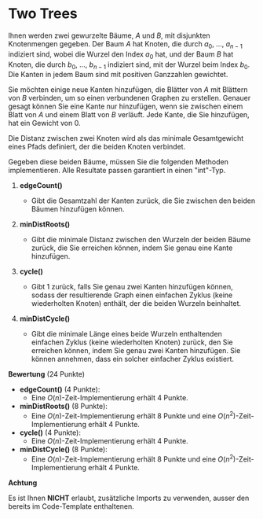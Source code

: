 # Two Trees

Ihnen werden zwei gewurzelte Bäume, $A$ und $B$, mit disjunkten Knotenmengen gegeben. Der Baum $A$ hat Knoten, die durch $a_0$, ..., $a_{n-1}$ indiziert sind, wobei die Wurzel den Index $a_0$ hat, und der Baum $B$ hat Knoten, die durch $b_0$, ..., $b_{n-1}$ indiziert sind, mit der Wurzel beim Index $b_0$. Die Kanten in jedem Baum sind mit positiven Ganzzahlen gewichtet.

Sie möchten einige neue Kanten hinzufügen, die Blätter von $A$ mit Blättern von $B$ verbinden, um so einen verbundenen Graphen zu erstellen. Genauer gesagt können Sie eine Kante nur hinzufügen, wenn sie zwischen einem Blatt von $A$ und einem Blatt von $B$ verläuft. Jede Kante, die Sie hinzufügen, hat ein Gewicht von $0$.

Die Distanz zwischen zwei Knoten wird als das minimale Gesamtgewicht eines Pfads definiert, der die beiden Knoten verbindet.

Gegeben diese beiden Bäume, müssen Sie die folgenden Methoden implementieren. Alle Resultate passen garantiert in einen "int"-Typ.

1. **edgeCount()**
    - Gibt die Gesamtzahl der Kanten zurück, die Sie zwischen den beiden Bäumen hinzufügen können.
  
2. **minDistRoots()**
    - Gibt die minimale Distanz zwischen den Wurzeln der beiden Bäume zurück, die Sie erreichen können, indem Sie genau eine Kante hinzufügen.
   
3. **cycle()**
    - Gibt $1$ zurück, falls Sie genau zwei Kanten hinzufügen können, sodass der resultierende Graph einen einfachen Zyklus (keine wiederholten Knoten) enthält, der die beiden Wurzeln beinhaltet.

4. **minDistCycle()**
    - Gibt die minimale Länge eines beide Wurzeln enthaltenden einfachen Zyklus (keine wiederholten Knoten) zurück, den Sie erreichen können, indem Sie genau zwei Kanten hinzufügen. Sie können annehmen, dass ein solcher einfacher Zyklus existiert.

**Bewertung** (24 Punkte)

- **edgeCount()** (4 Punkte): 
    - Eine $O(n)$-Zeit-Implementierung erhält $4$ Punkte.
- **minDistRoots()** (8 Punkte):
    - Eine $O(n)$-Zeit-Implementierung erhält $8$ Punkte und eine $O(n^2)$-Zeit-Implementierung erhält $4$ Punkte.
- **cycle()** (4 Punkte):
    - Eine $O(n)$-Zeit-Implementierung erhält $4$ Punkte.
- **minDistCycle()** (8 Punkte):
    - Eine $O(n)$-Zeit-Implementierung erhält $8$ Punkte und eine $O(n^2)$-Zeit-Implementierung erhält $4$ Punkte.

**Achtung**

Es ist Ihnen **NICHT** erlaubt, zusätzliche Imports zu verwenden, ausser den bereits im Code-Template enthaltenen.
